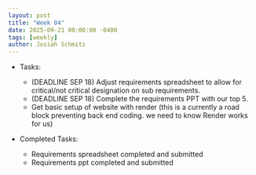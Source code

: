 ```yaml
---
layout: post
title: "Week 04"
date: 2025-09-21 00:00:00 -0400
tags: [weekly]
author: Josiah Schmitz
---
```


- Tasks:
  - (DEADLINE SEP 18) Adjust requirements spreadsheet to allow for critical/not critical designation on sub requirements.
  - (DEADLINE SEP 18) Complete the requirements PPT with our top 5.
  - Get basic setup of website with render (this is a currently a road block preventing back end coding. we need to know Render works for us)
 
- Completed Tasks:
  - Requirements spreadsheet completed and submitted
  - Requirements ppt completed and submitted
